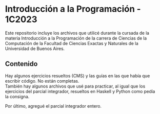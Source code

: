 # Introducción a la Programación - 1C2023
Este repositorio incluye los archivos que utilicé durante la cursada de la materia Introducción a la Programación de la carrera de Ciencias de la Computación de la Facultad de Ciencias Exactas y Naturales de la Universidad de Buenos Aires. 

## Contenido

Hay algunos ejercicios resueltos (CMS) y las guías en las que había que escribir código. No están completas.  
También hay algunos archivos que usé para practicar, al igual que los ejercicios del parcial integrador, resueltos en Haskell y Python como pedía la consigna.

Por último, agregué el parcial integrador entero.
